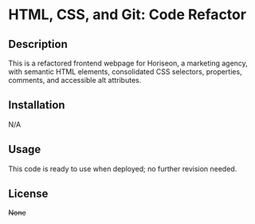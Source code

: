 # HTML, CSS, and Git: Code Refactor

## Description

This is a refactored frontend webpage for Horiseon, a marketing agency, with semantic HTML elements, consolidated CSS selectors, properties, comments, and accessible alt attributes.

## Installation

N/A

## Usage

This code is ready to use when deployed; no further revision needed.

## License

~~None~~